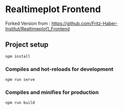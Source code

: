 # Realtimeplot Frontend
Forked Version from : https://github.com/Fritz-Haber-Institut/Realtimeplot1_Frontend

## Project setup
```
npm install
```

### Compiles and hot-reloads for development
```
npm run serve
```

### Compiles and minifies for production
```
npm run build
```

